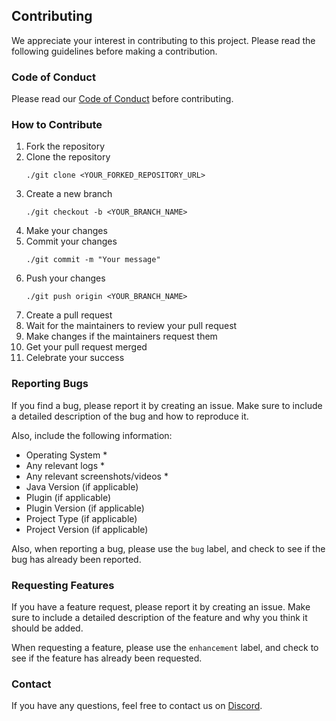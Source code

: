 ## Contributing
We appreciate your interest in contributing to this project. Please read the following guidelines before making a contribution.

### Code of Conduct
Please read our [Code of Conduct](CODE_OF_CONDUCT.md) before contributing.

### How to Contribute
1. Fork the repository
2. Clone the repository
    ```shell
    ./git clone <YOUR_FORKED_REPOSITORY_URL>
    ```
3. Create a new branch
    ```shell
    ./git checkout -b <YOUR_BRANCH_NAME>
    ```
4. Make your changes
5. Commit your changes
    ```shell
    ./git commit -m "Your message"
    ```
6. Push your changes
    ```shell
    ./git push origin <YOUR_BRANCH_NAME>
    ```
7. Create a pull request
8. Wait for the maintainers to review your pull request
9. Make changes if the maintainers request them
10. Get your pull request merged
11. Celebrate your success

### Reporting Bugs
If you find a bug, please report it by creating an issue. Make sure to include a detailed description of the bug and how to reproduce it.

Also, include the following information:
- Operating System *
- Any relevant logs *
- Any relevant screenshots/videos *
- Java Version (if applicable)
- Plugin (if applicable)
- Plugin Version (if applicable)
- Project Type (if applicable)
- Project Version (if applicable)

Also, when reporting a bug, please use the `bug` label, and check to see if the bug has already been reported.

### Requesting Features
If you have a feature request, please report it by creating an issue. Make sure to include a detailed description of the feature and why you think it should be added.

When requesting a feature, please use the `enhancement` label, and check to see if the feature has already been requested.

### Contact
If you have any questions, feel free to contact us on [Discord](https://discord.turtywurty.dev/).
